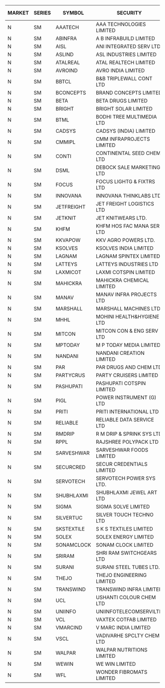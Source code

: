 


| MARKET | SERIES | SYMBOL | SECURITY | PREV CL PR | OPEN PRICE | HIGH PRICE | LOW PRICE | CLOSE PRICE | NET TRDVAL | NET TRDQTY | CORP IND | HI 52 WK | LO 52 WK |
| ----- | ----- | ----- | ----- | ----- | ----- | ----- | ----- | ----- | ----- | ----- | ----- | ----- | ----- |
| N | SM | AAATECH | AAA TECHNOLOGIES LIMITED | 52.85 | 50.00 | 50.50 | 48.30 | 50.00 | 1187400.00 | 24000 |  | 72.45 | 42.00 |
| N | SM | ABINFRA | A B INFRABUILD LIMITED | 7.80 | 7.45 | 7.45 | 7.45 | 7.45 | 29800.00 | 4000 |  | 11.15 | 5.00 |
| N | SM | AISL | ANI INTEGRATED SERV LTD. | 49.90 | 51.40 | 51.40 | 44.95 | 44.95 | 1629300.00 | 34800 |  | 55.40 | 18.00 |
| N | SM | ASLIND | ASL INDUSTRIES LIMITED | 20.90 | 19.90 | 21.80 | 19.90 | 21.80 | 254000.00 | 12000 |  | 22.10 | 4.75 |
| N | SM | ATALREAL | ATAL REALTECH LIMITED | 69.20 | 64.10 | 76.00 | 64.10 | 75.90 | 8492960.00 | 120000 |  | 76.00 | 30.95 |
| N | SM | AVROIND | AVRO INDIA LIMITED | 72.50 | 73.00 | 73.00 | 72.50 | 72.50 | 581000.00 | 8000 |  | 75.95 | 35.00 |
| N | SM | BBTCL | B&B TRIPLEWALL CONT LTD | 81.00 | 80.00 | 80.00 | 80.00 | 80.00 | 240000.00 | 3000 |  | 83.95 | 27.20 |
| N | SM | BCONCEPTS | BRAND CONCEPTS LIMITED | 29.30 | 29.00 | 29.00 | 29.00 | 29.00 | 174000.00 | 6000 |  | 32.65 | 14.05 |
| N | SM | BETA | BETA DRUGS LIMITED | 377.00 | 382.00 | 382.00 | 382.00 | 382.00 | 305600.00 | 800 |  | 404.80 | 75.20 |
| N | SM | BRIGHT | BRIGHT SOLAR LIMITED | 5.50 | 5.75 | 5.75 | 5.25 | 5.25 | 3119850.00 | 573000 |  | 15.55 | 5.25 |
| N | SM | BTML | BODHI TREE MULTIMEDIA LTD | 71.05 | 72.50 | 72.50 | 72.00 | 72.00 | 173400.00 | 2400 |  | 96.00 | 64.05 |
| N | SM | CADSYS | CADSYS (INDIA) LIMITED | 27.40 | 26.05 | 26.05 | 26.05 | 26.05 | 156300.00 | 6000 |  | 36.90 | 18.10 |
| N | SM | CMMIPL | CMM INFRAPROJECTS LIMITED | 18.05 | 18.80 | 18.80 | 18.80 | 18.80 | 56400.00 | 3000 |  | 21.05 | 2.25 |
| N | SM | CONTI | CONTINENTAL SEED CHEM LTD | 5.80 | 6.05 | 6.05 | 5.85 | 6.00 | 99156.75 | 16665 |  | 14.60 | 5.20 |
| N | SM | DSML | DEBOCK SALE MARKETING LTD | 14.40 | 14.75 | 15.10 | 14.75 | 15.00 | 1173900.00 | 78000 |  | 21.95 | 4.45 |
| N | SM | FOCUS | FOCUS LIGHTG & FIXTRS LTD | 43.50 | 41.40 | 43.90 | 41.40 | 43.20 | 1010550.00 | 24000 |  | 54.10 | 18.05 |
| N | SM | INNOVANA | INNOVANA THINKLABS LTD. | 194.40 | 196.90 | 198.50 | 195.30 | 198.50 | 1182150.00 | 6000 |  | 210.95 | 70.25 |
| N | SM | JETFREIGHT | JET FREIGHT LOGISTICS LTD | 28.45 | 29.85 | 29.85 | 29.85 | 29.85 | 835800.00 | 28000 |  | 30.50 | 12.60 |
| N | SM | JETKNIT | JET KNITWEARS LTD. | 39.00 | 40.95 | 40.95 | 40.95 | 40.95 | 6388200.00 | 156000 |  | 54.20 | 18.00 |
| N | SM | KHFM | KHFM HOS FAC MANA SER LTD | 30.95 | 31.85 | 31.85 | 31.85 | 31.85 | 95550.00 | 3000 |  | 42.50 | 23.00 |
| N | SM | KKVAPOW | KKV AGRO POWERS LTD. | 539.60 | 566.55 | 566.55 | 566.55 | 566.55 | 283275.00 | 500 |  | 566.55 | 335.00 |
| N | SM | KSOLVES | KSOLVES INDIA LIMITED | 620.20 | 651.20 | 651.20 | 645.00 | 651.20 | 37505240.00 | 57600 |  | 1718.20 | 102.05 |
| N | SM | LAGNAM | LAGNAM SPINTEX LIMITED | 44.75 | 46.00 | 46.90 | 45.10 | 46.90 | 10114350.00 | 219000 |  | 46.90 | 6.60 |
| N | SM | LATTEYS | LATTEYS INDUSTRIES LTD | 60.50 | 57.50 | 57.50 | 57.50 | 57.50 | 115000.00 | 2000 |  | 67.90 | 42.90 |
| N | SM | LAXMICOT | LAXMI COTSPIN LIMITED | 33.20 | 34.85 | 34.85 | 34.00 | 34.85 | 7498500.00 | 216000 |  | 34.85 | 7.50 |
| N | SM | MAHICKRA | MAHICKRA CHEMICAL LIMITED | 80.15 | 84.00 | 84.20 | 81.25 | 83.15 | 374175.00 | 4500 |  | 95.00 | 70.05 |
| N | SM | MANAV | MANAV INFRA PROJECTS LTD | 8.05 | 8.45 | 8.45 | 8.00 | 8.00 | 229400.00 | 28000 |  | 8.45 | 4.20 |
| N | SM | MARSHALL | MARSHALL MACHINES LTD | 30.05 | 31.55 | 31.55 | 29.05 | 29.30 | 1563900.00 | 51000 |  | 32.45 | 5.50 |
| N | SM | MHHL | MOHINI HEALTH&HYGIENE LTD | 26.00 | 27.60 | 27.60 | 27.05 | 27.40 | 246150.00 | 9000 |  | 39.50 | 14.40 |
| N | SM | MITCON | MITCON CON & ENG SERV LTD | 47.90 | 45.55 | 45.70 | 45.55 | 45.60 | 5377400.00 | 118000 |  | 47.90 | 33.10 |
| N | SM | MPTODAY | M P TODAY MEDIA LIMITED | 27.45 | 26.15 | 26.15 | 26.15 | 26.15 | 52300.00 | 2000 |  | 27.45 | 9.70 |
| N | SM | NANDANI | NANDANI CREATION LIMITED | 36.85 | 36.85 | 36.85 | 36.85 | 36.85 | 552750.00 | 15000 |  | 41.50 | 7.65 |
| N | SM | PAR | PAR DRUGS AND CHEM LTD | 112.60 | 110.00 | 118.20 | 107.80 | 118.20 | 1591400.00 | 14000 |  | 139.05 | 44.25 |
| N | SM | PARTYCRUS | PARTY CRUISERS LIMITED | 18.50 | 18.00 | 18.00 | 18.00 | 18.00 | 36000.00 | 2000 |  | 39.90 | 16.55 |
| N | SM | PASHUPATI | PASHUPATI COTSPIN LIMITED | 91.25 | 79.05 | 88.00 | 75.00 | 79.00 | 8298000.00 | 107200 |  | 99.00 | 49.80 |
| N | SM | PIGL | POWER INSTRUMENT (G) LTD | 60.40 | 63.40 | 63.40 | 63.40 | 63.40 | 126800.00 | 2000 |  | 86.65 | 9.90 |
| N | SM | PRITI | PRITI INTERNATIONAL LTD | 142.00 | 145.00 | 156.20 | 145.00 | 156.20 | 979840.00 | 6400 |  | 156.20 | 66.80 |
| N | SM | RELIABLE | RELIABLE DATA SERVICE LTD | 26.30 | 26.50 | 26.50 | 25.00 | 25.00 | 183600.00 | 7200 |  | 31.00 | 23.55 |
| N | SM | RMDRIP | R M DRIP & SPRINK SYS LTD | 21.95 | 21.00 | 21.00 | 20.95 | 20.95 | 83900.00 | 4000 |  | 59.00 | 15.50 |
| N | SM | RPPL | RAJSHREE POLYPACK LTD | 154.70 | 158.70 | 162.40 | 147.00 | 150.50 | 5895700.00 | 38000 |  | 171.15 | 69.10 |
| N | SM | SARVESHWAR | SARVESHWAR FOODS LIMITED | 21.50 | 20.00 | 20.00 | 20.00 | 20.00 | 32000.00 | 1600 |  | 37.85 | 9.60 |
| N | SM | SECURCRED | SECUR CREDENTIALS LIMITED | 32.45 | 30.85 | 33.45 | 30.85 | 33.45 | 115140.00 | 3600 |  | 33.45 | 12.00 |
| N | SM | SERVOTECH | SERVOTECH POWER SYS LTD. | 20.20 | 20.25 | 20.25 | 20.25 | 20.25 | 81000.00 | 4000 |  | 23.80 | 15.50 |
| N | SM | SHUBHLAXMI | SHUBHLAXMI JEWEL ART LTD | 13.30 | 12.70 | 12.70 | 12.70 | 12.70 | 12700.00 | 1000 |  | 29.90 | 11.95 |
| N | SM | SIGMA | SIGMA SOLVE LIMITED | 210.20 | 220.70 | 220.70 | 220.70 | 220.70 | 1324200.00 | 6000 |  | 220.70 | 33.80 |
| N | SM | SILVERTUC | SILVER TOUCH TECHNO LTD | 109.00 | 115.00 | 115.00 | 115.00 | 115.00 | 230000.00 | 2000 | XD | 115.00 | 72.00 |
| N | SM | SKSTEXTILE | S K S TEXTILES LIMITED | 22.00 | 22.00 | 22.00 | 22.00 | 22.00 | 22000.00 | 1000 |  | 30.45 | 20.55 |
| N | SM | SOLEX | SOLEX ENERGY LIMITED | 50.55 | 52.00 | 52.00 | 50.55 | 50.55 | 309100.00 | 6000 |  | 68.45 | 20.15 |
| N | SM | SONAMCLOCK | SONAM CLOCK LIMITED | 59.00 | 61.95 | 61.95 | 58.50 | 60.90 | 544050.00 | 9000 |  | 66.00 | 39.00 |
| N | SM | SRIRAM | SHRI RAM SWITCHGEARS LTD | 13.55 | 14.00 | 14.00 | 14.00 | 14.00 | 84000.00 | 6000 |  | 18.50 | 11.20 |
| N | SM | SURANI | SURANI STEEL TUBES LTD. | 25.00 | 26.25 | 26.25 | 25.20 | 25.20 | 102900.00 | 4000 |  | 30.60 | 17.35 |
| N | SM | THEJO | THEJO ENGINEERING LIMITED | 2531.00 | 2500.00 | 2500.00 | 2500.00 | 2500.00 | 500000.00 | 200 |  | 2999.95 | 490.00 |
| N | SM | TRANSWIND | TRANSWIND INFRA LIMITED | 5.55 | 5.55 | 5.55 | 5.35 | 5.35 | 65000.00 | 12000 |  | 9.60 | 4.75 |
| N | SM | UCL | USHANTI COLOUR CHEM LTD | 44.50 | 42.90 | 42.90 | 42.90 | 42.90 | 171600.00 | 4000 |  | 56.00 | 24.00 |
| N | SM | UNIINFO | UNIINFOTELECOMSERVILTD | 22.40 | 23.50 | 23.50 | 23.50 | 23.50 | 564000.00 | 24000 |  | 27.45 | 7.85 |
| N | SM | VCL | VAXTEX COTFAB LIMITED | 45.75 | 46.95 | 47.40 | 45.25 | 46.25 | 1120800.00 | 24000 |  | 51.00 | 17.00 |
| N | SM | VMARCIND | V MARC INDIA LIMITED | 33.80 | 32.00 | 32.00 | 29.65 | 30.20 | 1555500.00 | 51000 |  | 45.00 | 25.35 |
| N | SM | VSCL | VADIVARHE SPCLTY CHEM LTD | 17.85 | 18.70 | 18.70 | 18.70 | 18.70 | 56100.00 | 3000 |  | 19.55 | 7.00 |
| N | SM | WALPAR | WALPAR NUTRITIONS LIMITED | 34.30 | 32.60 | 32.60 | 32.60 | 32.60 | 717200.00 | 22000 |  | 34.30 | 32.60 |
| N | SM | WEWIN | WE WIN LIMITED | 13.70 | 13.25 | 13.25 | 13.05 | 13.05 | 78900.00 | 6000 |  | 60.00 | 13.05 |
| N | SM | WFL | WONDER FIBROMATS LIMITED | 96.60 | 101.40 | 101.40 | 101.40 | 101.40 | 162240.00 | 1600 |  | 126.00 | 42.70 |



